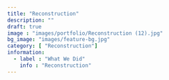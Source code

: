```yaml
---
title: "Reconstruction"
description: ""
draft: true
image : "images/portfolio/Reconstruction (12).jpg"
bg_image: "images/feature-bg.jpg"
category: [ "Reconstruction"]
information:
  - label : "What We Did"
    info : "Reconstruction"
---
```



